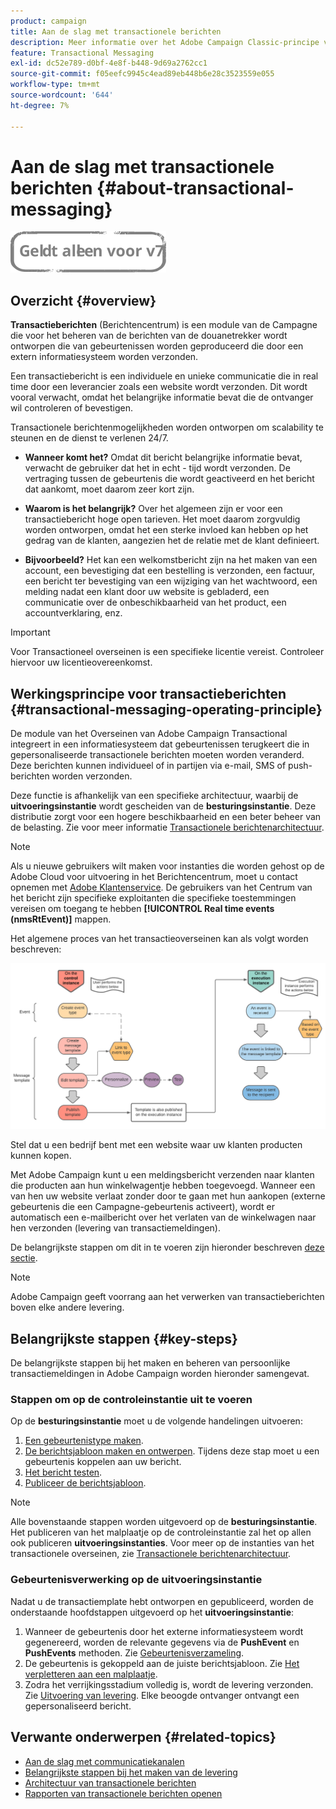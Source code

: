 ```yaml
---
product: campaign
title: Aan de slag met transactionele berichten
description: Meer informatie over het Adobe Campaign Classic-principe voor het bedienen van berichten en de belangrijkste stappen.
feature: Transactional Messaging
exl-id: dc52e789-d0bf-4e8f-b448-9d69a2762cc1
source-git-commit: f05eefc9945c4ead89eb448b6e28c3523559e055
workflow-type: tm+mt
source-wordcount: '644'
ht-degree: 7%

---
```



# Aan de slag met transactionele berichten {#about-transactional-messaging}

![](../../assets/v7-only.svg)

## Overzicht {#overview}

**Transactieberichten** (Berichtencentrum) is een module van de Campagne die voor het beheren van de berichten van de douanetrekker wordt ontworpen die van gebeurtenissen worden geproduceerd die door een extern informatiesysteem worden verzonden.

Een transactiebericht is een individuele en unieke communicatie die in real time door een leverancier zoals een website wordt verzonden. Dit wordt vooral verwacht, omdat het belangrijke informatie bevat die de ontvanger wil controleren of bevestigen.

Transactionele berichtenmogelijkheden worden ontworpen om scalability te steunen en de dienst te verlenen 24/7.

* **Wanneer komt het?** Omdat dit bericht belangrijke informatie bevat, verwacht de gebruiker dat het in echt - tijd wordt verzonden. De vertraging tussen de gebeurtenis die wordt geactiveerd en het bericht dat aankomt, moet daarom zeer kort zijn.

* **Waarom is het belangrijk?** Over het algemeen zijn er voor een transactiebericht hoge open tarieven. Het moet daarom zorgvuldig worden ontworpen, omdat het een sterke invloed kan hebben op het gedrag van de klanten, aangezien het de relatie met de klant definieert.

* **Bijvoorbeeld?** Het kan een welkomstbericht zijn na het maken van een account, een bevestiging dat een bestelling is verzonden, een factuur, een bericht ter bevestiging van een wijziging van het wachtwoord, een melding nadat een klant door uw website is gebladerd, een communicatie over de onbeschikbaarheid van het product, een accountverklaring, enz.

>[!IMPORTANT]
>
>Voor Transactioneel overseinen is een specifieke licentie vereist. Controleer hiervoor uw licentieovereenkomst.

<!--Before starting with transactional messaging, make sure you read the corresponding [best practices and limitations]().-->

## Werkingsprincipe voor transactieberichten {#transactional-messaging-operating-principle}

De module van het Overseinen van Adobe Campaign Transactional integreert in een informatiesysteem dat gebeurtenissen terugkeert die in gepersonaliseerde transactionele berichten moeten worden veranderd. Deze berichten kunnen individueel of in partijen via e-mail, SMS of push-berichten worden verzonden.

Deze functie is afhankelijk van een specifieke architectuur, waarbij de **uitvoeringsinstantie** wordt gescheiden van de **besturingsinstantie**. Deze distributie zorgt voor een hogere beschikbaarheid en een beter beheer van de belasting. Zie voor meer informatie [Transactionele berichtenarchitectuur](../../message-center/using/transactional-messaging-architecture.md).

>[!NOTE]
>
>Als u nieuwe gebruikers wilt maken voor instanties die worden gehost op de Adobe Cloud voor uitvoering in het Berichtencentrum, moet u contact opnemen met [Adobe Klantenservice](https://helpx.adobe.com/nl/enterprise/admin-guide.html/enterprise/using/support-for-experience-cloud.ug.html). De gebruikers van het Centrum van het bericht zijn specifieke exploitanten die specifieke toestemmingen vereisen om toegang te hebben **[!UICONTROL Real time events (nmsRtEvent)]** mappen.

Het algemene proces van het transactieoverseinen kan als volgt worden beschreven:

![](assets/transactional-msg-overview.png)

Stel dat u een bedrijf bent met een website waar uw klanten producten kunnen kopen.

Met Adobe Campaign kunt u een meldingsbericht verzenden naar klanten die producten aan hun winkelwagentje hebben toegevoegd. Wanneer een van hen uw website verlaat zonder door te gaan met hun aankopen (externe gebeurtenis die een Campagne-gebeurtenis activeert), wordt er automatisch een e-mailbericht over het verlaten van de winkelwagen naar hen verzonden (levering van transactiemeldingen).

De belangrijkste stappen om dit in te voeren zijn hieronder beschreven [deze sectie](#key-steps).

>[!NOTE]
>
>Adobe Campaign geeft voorrang aan het verwerken van transactieberichten boven elke andere levering.

## Belangrijkste stappen {#key-steps}

De belangrijkste stappen bij het maken en beheren van persoonlijke transactiemeldingen in Adobe Campaign worden hieronder samengevat.

### Stappen om op de controleinstantie uit te voeren

Op de **besturingsinstantie** moet u de volgende handelingen uitvoeren:

1. [Een gebeurtenistype maken](../../message-center/using/creating-event-types.md).
1. [De berichtsjabloon maken en ontwerpen](../../message-center/using/creating-the-message-template.md). Tijdens deze stap moet u een gebeurtenis koppelen aan uw bericht.
1. [Het bericht testen](../../message-center/using/testing-message-templates.md).
1. [Publiceer de berichtsjabloon](../../message-center/using/publishing-message-templates.md).

>[!NOTE]
>
>Alle bovenstaande stappen worden uitgevoerd op de **besturingsinstantie**. Het publiceren van het malplaatje op de controleinstantie zal het op allen ook publiceren **uitvoeringsinstanties**. Voor meer op de instanties van het transactionele overseinen, zie [Transactionele berichtenarchitectuur](../../message-center/using/transactional-messaging-architecture.md).

### Gebeurtenisverwerking op de uitvoeringsinstantie

Nadat u de transactiemplate hebt ontworpen en gepubliceerd, worden de onderstaande hoofdstappen uitgevoerd op het **uitvoeringsinstantie**:

1. Wanneer de gebeurtenis door het externe informatiesysteem wordt gegenereerd, worden de relevante gegevens via de **PushEvent** en **PushEvents** methoden. Zie [Gebeurtenisverzameling](../../message-center/using/about-event-processing.md#event-collection).
1. De gebeurtenis is gekoppeld aan de juiste berichtsjabloon. Zie [Het verpletteren aan een malplaatje](../../message-center/using/about-event-processing.md#routing-towards-a-template).
1. Zodra het verrijkingsstadium volledig is, wordt de levering verzonden. Zie [Uitvoering van levering](../../message-center/using/delivery-execution.md). Elke beoogde ontvanger ontvangt een gepersonaliseerd bericht.

## Verwante onderwerpen {#related-topics}

* [Aan de slag met communicatiekanalen](../../delivery/using/communication-channels.md)
* [Belangrijkste stappen bij het maken van de levering](../../delivery/using/steps-about-delivery-creation-steps.md)
* [Architectuur van transactionele berichten](../../message-center/using/transactional-messaging-architecture.md)
* [Rapporten van transactionele berichten openen ](../../message-center/using/about-transactional-messaging-reports.md)
